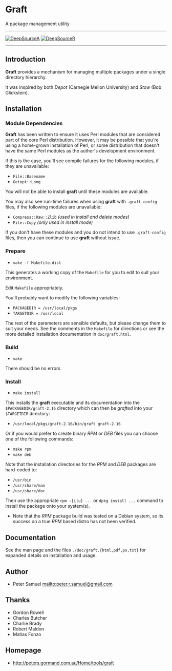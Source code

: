 # **Graft**

A package management utility

---

[![DeepSourceA](https://deepsource.io/gh/johnsonjh/graft.svg/?label=active+issues)](https://deepsource.io/gh/johnsonjh/graft/?ref=repository-badge)
[![DeepSourceR](https://deepsource.io/gh/johnsonjh/graft.svg/?label=resolved+issues)](https://deepsource.io/gh/johnsonjh/graft/?ref=repository-badge)

---

## Introduction

**Graft** provides a mechanism for managing multiple packages under a single directory hierarchy.

It was inspired by both _Depot_ (Carnegie Mellon University) and _Stow_ (Bob Glickstein).

## Installation

### Module Dependencies

**Graft** has been written to ensure it uses Perl modules that are considered part of the core Perl distribution. However, it may be possible that you're using a home-grown installation of Perl, or some distribution that doesn't have the same Perl modules as the author's development environment.

If this is the case, you'll see compile failures for the following modules, if they are unavailable:

- `File::Basename`
- `Getopt::Long`

You will not be able to install **graft** until these modules are available.

You may also see run-time failures when using **graft** with `.graft-config` files, if the following modules are unavailable:

- `Compress::Raw::Zlib` _(used in install and delete modes)_
- `File::Copy` _(only used in install mode)_

If you don't have these modules and you do not intend to use `.graft-config` files, then you can continue to use **graft** without issue.

### Prepare

- `make -f Makefile.dist`

This generates a working copy of the `Makefile` for you to edit to suit your environment.

Edit `Makefile` appropriately.

You'll probably want to modify the following variables:

- `PACKAGEDIR = /usr/local/pkgs`
- `TARGETDIR = /usr/local`

The rest of the parameters are sensible defaults, but please change them to suit your needs. See the comments in the `Makefile` for directions or see the more detailed installation documentation in `doc/graft.html`.

### Build

- `make`

There should be no errors

### Install

- `make install`

This installs the **graft** executable and its documentation into the `$PACKAGEDIR/graft-2.16` directory which can then be _grafted_ into your `$TARGETDIR` directory:

- `/usr/local/pkgs/graft-2.16/bin/graft graft-2.16`

Or if you would prefer to create binary _RPM_ or _DEB_ files you can choose one of the following commands:

- `make rpm`
- `make deb`

Note that the installation directories for the _RPM_ and _DEB_ packages are hard-coded to:

- `/usr/bin`
- `/usr/share/man`
- `/usr/share/doc`

Then use the appropriate `rpm -[i|u] ...` or `dpkg install ...` command to install the package onto your system(s).

- Note that the _RPM_ package build was tested on a Debian system, so its success on a true _RPM_ based distro has not been verified.

## Documentation

See the man page and the files `./doc/graft.{html,pdf,ps,txt}` for expanded details on installation and usage.

## Author

- Peter Samuel <mailto:peter.r.samuel@gmail.com>

## Thanks

- Gordon Rowell
- Charles Butcher
- Charlie Brady
- Robert Maldon
- Matias Fonzo

## Homepage

* <http://peters.gormand.com.au/Home/tools/graft>

